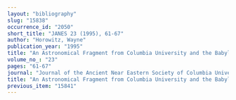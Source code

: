 ```yaml
---
layout: "bibliography"
slug: "15838"
occurrence_id: "2050"
short_title: "JANES 23 (1995), 61-67"
author: "Horowitz, Wayne"
publication_year: "1995"
title: "An Astronomical Fragment from Columbia University and the Babylonian Revolts against Xerxes"
volume_no_: "23"
pages: "61-67"
journal: "Journal of the Ancient Near Eastern Society of Columbia University"
title: "An Astronomical Fragment from Columbia University and the Babylonian Revolts against Xerxes"
previous_item: "15841"
---
```

